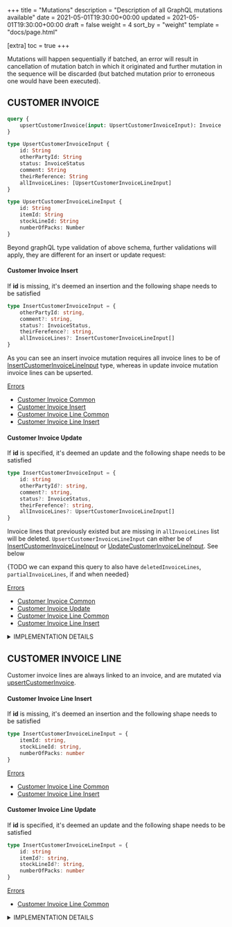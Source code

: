 +++
title = "Mutations"
description = "Description of all GraphQL mutations available"
date = 2021-05-01T19:30:00+00:00
updated = 2021-05-01T19:30:00+00:00
draft = false
weight = 4
sort_by = "weight"
template = "docs/page.html"

[extra]
toc = true
+++

Mutations will happen sequentially if batched, an error will result in cancellation of mutation batch in which it originated and further mutation in the sequence will be discarded (but batched mutation prior to erroneous one would have been executed).

## CUSTOMER INVOICE

```graphql
query {
    upsertCustomerInvoice(input: UpsertCustomerInvoiceInput): Invoice
}

type UpsertCustomerInvoiceInput {
    id: String
    otherPartyId: String
    status: InvoiceStatus
    comment: String
    theirReference: String
    allInvoiceLines: [UpsertCustomerInvoiceLineInput]
}

type UpsertCustomerInvoiceLineInput {
    id: String
    itemId: String
    stockLineId: String
    numberOfPacks: Number
}
```

Beyond graphQL type validation of above schema, further validations will apply, they are different for an insert or update request:

#### Customer Invoice Insert

If **id** is missing, it's deemed an insertion and the following shape needs to be satisfied

```TypeScript
type InsertCustomerInvoiceInput = {
    otherPartyId: string,
    comment?: string,
    status?: InvoiceStatus,
    theirFerefence?: string,
    allInvoiceLines?: InsertCustomerInvoiceLineInput[]
}
```

As you can see an insert invoice mutation requires all invoice lines to be of [InsertCustomerInvoiceLineInput](/docs/api/mutations/#customer-invoice-line-insert) type, whereas in update invoice mutation invoice lines can be upserted.

<ins>Errors</ins>

* [Customer Invoice Common](/docs/api/custom-errors/#customer-invoice-common)
* [Customer Invoice Insert](/docs/api/custom-errors/#customer-invoice-insert)
* [Customer Invoice Line Common](/docs/api/custom-errors/#customer-invoice-line-common)
* [Customer Invoice Line Insert](/docs/api/custom-errors/#customer-invoice-line-insert)

#### Customer Invoice Update

If **id** is specified, it's deemed an update and the following shape needs to be satisfied

```TypeScript
type InsertCustomerInvoiceInput = {
    id: string
    otherPartyId?: string,
    comment?: string,
    status?: InvoiceStatus,
    theirFerefence?: string,
    allInvoiceLines?: UpsertCustomerInvoiceLineInput[]
}
```

Invoice lines that previously existed but are missing in `allInvoiceLines` list will be deleted. `UpsertCustomerInvoiceLineInput` can either be of [InsertCustomerInvoiceLineInput](/docs/api/mutations/#customer-invoice-line-insert) or [UpdateCustomerInvoiceLineInput](/docs/api/mutations/#customer-invoice-line-update). See below

{TODO we can expand this query to also have `deletedInvoiceLines`, `partialInvoiceLines`, if and when needed}

<ins>Errors</ins>

* [Customer Invoice Common](/docs/api/custom-errors/#customer-invoice-common)
* [Customer Invoice Update](/docs/api/custom-errors/#customer-invoice-common)
* [Customer Invoice Line Common](/docs/api/custom-errors/#customer-invoice-line-common)
* [Customer Invoice Line Insert](/docs/api/custom-errors/#customer-invoice-line-insert)

<details>
<summary>IMPLEMENTATION DETAILS</summary>

Base table: `invoice`

<ins>otherPartyId</ins>: `name_id`
<ins>allInvoiceLines</ins>: `id` -> `invoice_line.invoice_id`

All other fields are translated directly to snake case equivalent.

`type` to be set as: `CUSTOMER_INVOICE`
`store_id` to be set as current logged in store in session

</details>

## CUSTOMER INVOICE LINE

Customer invoice lines are always linked to an invoice, and are mutated via [upsertCustomerInvoice](/docs/api/mutations/#customer-invoice).

#### Customer Invoice Line Insert

If **id** is missing, it's deemed an insertion and the following shape needs to be satisfied

```TypeScript
type InsertCustomerInvoiceLineInput = {
    itemId: string,
    stockLineId: string,
    numberOfPacks: number
}
```

<ins>Errors</ins>
* [Customer Invoice Line Common](/docs/api/custom-errors/#customer-invoice-line-common)
* [Customer Invoice Line Insert](/docs/api/custom-errors/#customer-invoice-line-insert)

#### Customer Invoice Line Update

If **id** is specified, it's deemed an update and the following shape needs to be satisfied

```TypeScript
type InsertCustomerInvoiceLineInput = {
    id: string
    itemId?: string,
    stockLineId?: string,
    numberOfPacks: number
}
```

<ins>Errors</ins>
* [Customer Invoice Line Common](/docs/api/custom-errors/#customer-invoice-line-common)

<details>
<summary>IMPLEMENTATION DETAILS</summary>

Base table: `invoice_line`

All fields are translated directly to snake case equivalent.

`invoice_id` set as id of parent

`stock_line` links on `stock_line.id` -> `invoice_line.stock_line_id`

`item_name`, `pack_size`, `cost_price_per_pack`, `sell_price_per_pack`, `batch`, `expiry_date` to be populated from `stock_line`, when `stock_line_id` changes

Validation of reduction to be checked against each `stock_line`, and reduction applied to `stock_line`. As per [InvoiceStatus](/docs/api/types/#enum-invoicestatus)

</details>

